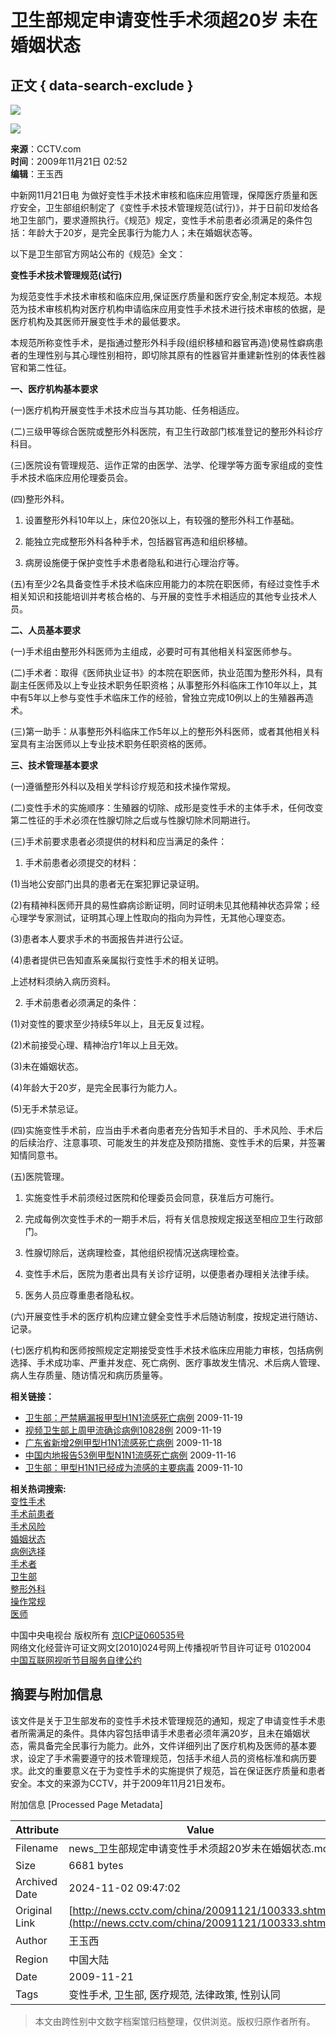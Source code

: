 # 卫生部规定申请变性手术须超20岁 未在婚姻状态

## 正文 { data-search-exclude }


![](http://cctv.wrating.com/a.gif?a=&c=860010-0115010000)

![](http://cctv.wrating.com/a.gif?a=&c=860010-0907020100)

**来源**：CCTV.com  
**时间**：2009年11月21日 02:52  
**编辑**：王玉西  

中新网11月21日电 为做好变性手术技术审核和临床应用管理，保障医疗质量和医疗安全，卫生部组织制定了《变性手术技术管理规范(试行)》，并于日前印发给各地卫生部门，要求遵照执行。《规范》规定，变性手术前患者必须满足的条件包括：年龄大于20岁，是完全民事行为能力人；未在婚姻状态等。

以下是卫生部官方网站公布的《规范》全文：

**变性手术技术管理规范(试行)**

为规范变性手术技术审核和临床应用,保证医疗质量和医疗安全,制定本规范。本规范为技术审核机构对医疗机构申请临床应用变性手术技术进行技术审核的依据，是医疗机构及其医师开展变性手术的最低要求。

本规范所称变性手术，是指通过整形外科手段(组织移植和器官再造)使易性癖病患者的生理性别与其心理性别相符，即切除其原有的性器官并重建新性别的体表性器官和第二性征。

**一、医疗机构基本要求**

(一)医疗机构开展变性手术技术应当与其功能、任务相适应。

(二)三级甲等综合医院或整形外科医院，有卫生行政部门核准登记的整形外科诊疗科目。

(三)医院设有管理规范、运作正常的由医学、法学、伦理学等方面专家组成的变性手术技术临床应用伦理委员会。

(四)整形外科。

1. 设置整形外科10年以上，床位20张以上，有较强的整形外科工作基础。

2. 能独立完成整形外科各种手术，包括器官再造和组织移植。

3. 病房设施便于保护变性手术患者隐私和进行心理治疗等。

(五)有至少2名具备变性手术技术临床应用能力的本院在职医师，有经过变性手术相关知识和技能培训并考核合格的、与开展的变性手术相适应的其他专业技术人员。

**二、人员基本要求**

(一)手术组由整形外科医师为主组成，必要时可有其他相关科室医师参与。

(二)手术者：取得《医师执业证书》的本院在职医师，执业范围为整形外科，具有副主任医师及以上专业技术职务任职资格；从事整形外科临床工作10年以上，其中有5年以上参与变性手术临床工作的经验，曾独立完成10例以上的生殖器再造术。

(三)第一助手：从事整形外科临床工作5年以上的整形外科医师，或者其他相关科室具有主治医师以上专业技术职务任职资格的医师。

**三、技术管理基本要求**

(一)遵循整形外科以及相关学科诊疗规范和技术操作常规。

(二)变性手术的实施顺序：生殖器的切除、成形是变性手术的主体手术，任何改变第二性征的手术必须在性腺切除之后或与性腺切除术同期进行。

(三)手术前要求患者必须提供的材料和应当满足的条件：

1. 手术前患者必须提交的材料：

(1)当地公安部门出具的患者无在案犯罪记录证明。

(2)有精神科医师开具的易性癖病诊断证明，同时证明未见其他精神状态异常；经心理学专家测试，证明其心理上性取向的指向为异性，无其他心理变态。

(3)患者本人要求手术的书面报告并进行公证。

(4)患者提供已告知直系亲属拟行变性手术的相关证明。

上述材料须纳入病历资料。

2. 手术前患者必须满足的条件：

(1)对变性的要求至少持续5年以上，且无反复过程。

(2)术前接受心理、精神治疗1年以上且无效。

(3)未在婚姻状态。

(4)年龄大于20岁，是完全民事行为能力人。

(5)无手术禁忌证。

(四)实施变性手术前，应当由手术者向患者充分告知手术目的、手术风险、手术后的后续治疗、注意事项、可能发生的并发症及预防措施、变性手术的后果，并签署知情同意书。

(五)医院管理。

1. 实施变性手术前须经过医院和伦理委员会同意，获准后方可施行。

2. 完成每例次变性手术的一期手术后，将有关信息按规定报送至相应卫生行政部门。

3. 性腺切除后，送病理检查，其他组织视情况送病理检查。

4. 变性手术后，医院为患者出具有关诊疗证明，以便患者办理相关法律手续。

5. 医务人员应尊重患者隐私权。

(六)开展变性手术的医疗机构应建立健全变性手术后随访制度，按规定进行随访、记录。

(七)医疗机构和医师按照规定定期接受变性手术技术临床应用能力审核，包括病例选择、手术成功率、严重并发症、死亡病例、医疗事故发生情况、术后病人管理、病人生存质量、随访情况和病历质量等。

**相关链接：**

- [卫生部：严禁瞒漏报甲型H1N1流感死亡病例](http://news.cctv.com/china/20091119/104844.shtml) 2009-11-19
- [视频卫生部上周甲流确诊病例10828例](http://news.cctv.com/china/20091119/103059.shtml) 2009-11-19
- [广东省新增2例甲型H1N1流感死亡病例](http://news.cctv.com/china/20091118/101355.shtml) 2009-11-18
- [中国内地报告53例甲型N1N1流感死亡病例](http://news.cctv.com/china/20091116/105370.shtml) 2009-11-16
- [卫生部：甲型H1N1已经成为流感的主要病毒](http://news.cctv.com/china/20091110/105239.shtml) 2009-11-10

**相关热词搜索:**  
[变性手术](http://web.search.cctv.com/websearch.php?q=变性手术)  
[手术前患者](http://web.search.cctv.com/websearch.php?q=手术前患者)  
[手术风险](http://web.search.cctv.com/websearch.php?q=手术风险)  
[婚姻状态](http://web.search.cctv.com/websearch.php?q=婚姻状态)  
[病例选择](http://web.search.cctv.com/websearch.php?q=病例选择)  
[手术者](http://web.search.cctv.com/websearch.php?q=手术者)  
[卫生部](http://web.search.cctv.com/websearch.php?q=卫生部)  
[整形外科](http://web.search.cctv.com/websearch.php?q=整形外科)  
[操作常规](http://web.search.cctv.com/websearch.php?q=操作常规)  
[医师](http://web.search.cctv.com/websearch.php?q=医师)  

中国中央电视台 版权所有 [京ICP证060535号](http://www.miibeian.gov.cn/)  
网络文化经营许可证文网文[2010]024号网上传播视听节目许可证号 0102004  
[中国互联网视听节目服务自律公约](http://news.cctv.com/special/C20456/01/index.shtml)

## 摘要与附加信息

<!-- tcd_abstract -->
该文件是关于卫生部发布的变性手术技术管理规范的通知，规定了申请变性手术患者所需满足的条件。具体内容包括申请手术患者必须年满20岁，且未在婚姻状态，需具备完全民事行为能力。此外，文件详细列出了医疗机构及医师的基本要求，设定了手术需要遵守的技术管理规范，包括手术组人员的资格标准和病历要求。此文的重要意义在于为变性手术的实施提供了规范，旨在保证医疗质量和患者安全。本文的来源为CCTV，并于2009年11月21日发布。
<!-- tcd_abstract_end -->

附加信息 [Processed Page Metadata]

| Attribute       | Value                                  |
|-----------------|----------------------------------------|
| Filename        | news_卫生部规定申请变性手术须超20岁未在婚姻状态.md                             |
| Size            | 6681 bytes                           |
| Archived Date   | 2024-11-02 09:47:02                             |
| Original Link   | [http://news.cctv.com/china/20091121/100333.shtml](http://news.cctv.com/china/20091121/100333.shtml)                       |
| Author          | 王玉西                               |
| Region          | 中国大陆                               |
| Date            | 2009-11-21                                 |
| Tags            | 变性手术, 卫生部, 医疗规范, 法律政策, 性别认同                                 |
>
> 本文由跨性别中文数字档案馆归档整理，仅供浏览。版权归原作者所有。
>